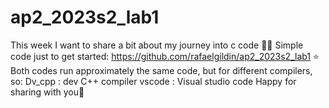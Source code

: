 # ap2_2023s2_lab1

This week I want to share a bit about my journey into c code 🧑‍💻
Simple code just to get started: https://github.com/rafaelgildin/ap2_2023s2_lab1 ⭐
Both codes run approximately the same code, but  for different compilers, so:
Dv_cpp : dev C++ compiler
vscode : Visual studio code
Happy for sharing with you🎉